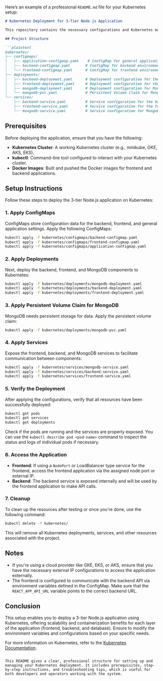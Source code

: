 Here’s an example of a professional `README.md` file for your Kubernetes setup:

```markdown
# Kubernetes Deployment for 3-Tier Node.js Application

This repository contains the necessary configurations and Kubernetes manifests to deploy a 3-tier Node.js application on Kubernetes. The application consists of a frontend (React), backend (Node.js), and a MongoDB database. The setup is optimized for scalability, maintainability, and ease of deployment.

## Project Structure

```plaintext
kubernetes/
├── configmaps/
│   ├── application-configmap.yaml    # ConfigMap for general application settings
│   ├── backend-configmap.yaml       # ConfigMap for backend environment variables
│   └── frontend-configmap.yaml      # ConfigMap for frontend environment variables
├── deployments/
│   ├── backend-deployment.yaml      # Deployment configuration for the backend
│   ├── frontend-deployment.yaml     # Deployment configuration for the frontend
│   ├── mongodb-deployment.yaml      # Deployment configuration for MongoDB
│   └── mongodb-pvc.yaml             # Persistent Volume Claim for MongoDB data
└── services/
    ├── backend-service.yaml         # Service configuration for the backend
    ├── frontend-service.yaml        # Service configuration for the frontend
    └── mongodb-service.yaml         # Service configuration for MongoDB
```

## Prerequisites

Before deploying the application, ensure that you have the following:

- **Kubernetes Cluster**: A working Kubernetes cluster (e.g., minikube, GKE, AKS, EKS).
- **kubectl**: Command-line tool configured to interact with your Kubernetes cluster.
- **Docker Images**: Built and pushed the Docker images for frontend and backend applications.

## Setup Instructions

Follow these steps to deploy the 3-tier Node.js application on Kubernetes:

### 1. Apply ConfigMaps

ConfigMaps store configuration data for the backend, frontend, and general application settings. Apply the following ConfigMaps:

```bash
kubectl apply -f kubernetes/configmaps/backend-configmap.yaml
kubectl apply -f kubernetes/configmaps/frontend-configmap.yaml
kubectl apply -f kubernetes/configmaps/application-configmap.yaml
```

### 2. Apply Deployments

Next, deploy the backend, frontend, and MongoDB components to Kubernetes:

```bash
kubectl apply -f kubernetes/deployments/mongodb-deployment.yaml
kubectl apply -f kubernetes/deployments/backend-deployment.yaml
kubectl apply -f kubernetes/deployments/frontend-deployment.yaml
```

### 3. Apply Persistent Volume Claim for MongoDB

MongoDB needs persistent storage for data. Apply the persistent volume claim:

```bash
kubectl apply -f kubernetes/deployments/mongodb-pvc.yaml
```

### 4. Apply Services

Expose the frontend, backend, and MongoDB services to facilitate communication between components:

```bash
kubectl apply -f kubernetes/services/mongodb-service.yaml
kubectl apply -f kubernetes/services/backend-service.yaml
kubectl apply -f kubernetes/services/frontend-service.yaml
```

### 5. Verify the Deployment

After applying the configurations, verify that all resources have been successfully deployed:

```bash
kubectl get pods
kubectl get services
kubectl get deployments
```

Check if the pods are running and the services are properly exposed. You can use the `kubectl describe pod <pod-name>` command to inspect the status and logs of individual pods if necessary.

### 6. Access the Application

- **Frontend**: If using a `NodePort` or LoadBalancer type service for the frontend, access the frontend application via the assigned node port or external IP.
- **Backend**: The backend service is exposed internally and will be used by the frontend application to make API calls.

### 7. Cleanup

To clean up the resources after testing or once you're done, use the following command:

```bash
kubectl delete -f kubernetes/
```

This will remove all Kubernetes deployments, services, and other resources associated with the project.

## Notes

- If you're using a cloud provider like GKE, EKS, or AKS, ensure that you have the necessary external IP configurations to access the application externally.
- The frontend is configured to communicate with the backend API via environment variables defined in the ConfigMap. Make sure that the `REACT_APP_API_URL` variable points to the correct backend URL.

## Conclusion

This setup enables you to deploy a 3-tier Node.js application using Kubernetes, offering scalability and containerization benefits for each layer of the application (frontend, backend, and database). Ensure to modify the environment variables and configurations based on your specific needs.

For more information on Kubernetes, refer to the [Kubernetes Documentation](https://kubernetes.io/docs/).
```

This README gives a clear, professional structure for setting up and managing your Kubernetes deployment. It includes prerequisites, step-by-step instructions, and troubleshooting tips, which is useful for both developers and operators working with the system.